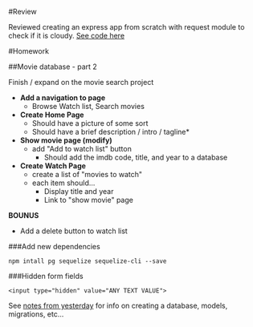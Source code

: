 #Review

Reviewed creating an express app from scratch with request module to check if it is cloudy. [See code here](https://github.com/itslenny/IsItCloudy)


#Homework

##Movie database - part 2


Finish / expand on the movie search project

* **Add a navigation to page**
	* Browse Watch list, Search movies
* **Create Home Page**
	* Should have a picture of some sort
	* Should have a brief description / intro / tagline* 
* **Show movie page (modify)**
	* add "Add to watch list" button
		* Should add the imdb code, title, and year to a database
* **Create Watch Page**
	* create a list of "movies to watch"
	* each item should...
		* Display title and year
		* Link to "show movie" page
		
		
**BOUNUS**

* Add a delete button to watch list



###Add new dependencies


```
npm intall pg sequelize sequelize-cli --save
```


###Hidden form fields

```
<input type="hidden" value="ANY TEXT VALUE">
```


See [notes from yesterday](https://github.com/wdi-sea-01/notes/tree/master/week_03_intro_to_web_apps/day_04_more_sql/dawn_sequelize) for info on creating a database, models, migrations, etc...